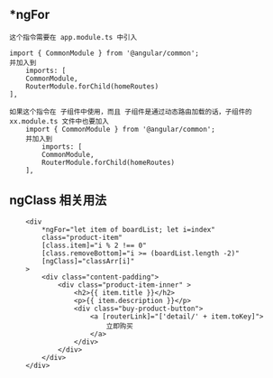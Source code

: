 
## *ngFor
	
	这个指令需要在 app.module.ts 中引入

	import { CommonModule } from '@angular/common';
	并加入到
	    imports: [
        CommonModule,
        RouterModule.forChild(homeRoutes)
    ],
	
	如果这个指令在 子组件中使用，而且 子组件是通过动态路由加载的话，子组件的 xx.module.ts 文件中也要加入
		import { CommonModule } from '@angular/common';
		并加入到
		    imports: [
	        CommonModule,
	        RouterModule.forChild(homeRoutes)
	    ],


## ngClass 相关用法 

        <div
            *ngFor="let item of boardList; let i=index"
            class="product-item"
            [class.item]="i % 2 !== 0"
            [class.removeBottom]="i >= (boardList.length -2)"
            [ngClass]="classArr[i]"
        >
            <div class="content-padding">
                <div class="product-item-inner" >
                    <h2>{{ item.title }}</h2>
                    <p>{{ item.description }}</p>
                    <div class="buy-product-button">
                        <a [routerLink]="['detail/' + item.toKey]">
                            立即购买
                        </a>
                    </div>
                </div>
            </div>
        </div>


